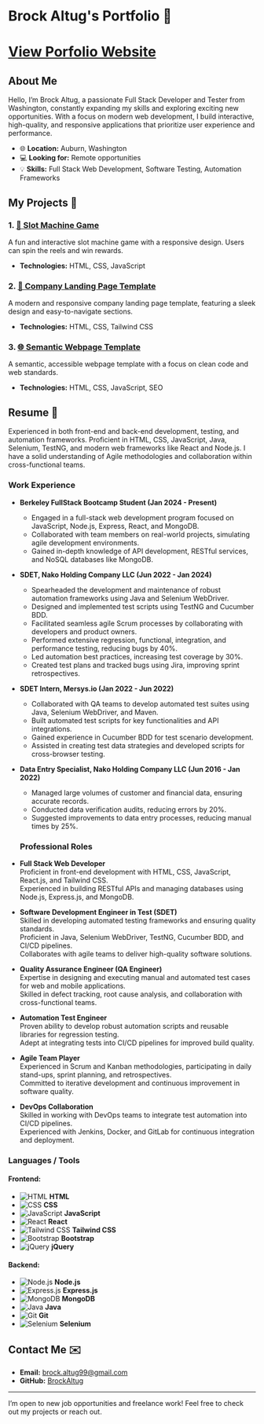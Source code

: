 # Brock Altug's Portfolio 🎯

# [View Porfolio Website](https://brockaltug.github.io/my-portfolio/)

## About Me

Hello, I’m Brock Altug, a passionate Full Stack Developer and Tester from Washington, constantly expanding my skills and exploring exciting new opportunities. With a focus on modern web development, I build interactive, high-quality, and responsive applications that prioritize user experience and performance.

- 🌐 **Location:** Auburn, Washington
- 💻 **Looking for:** Remote opportunities
- 💡 **Skills:** Full Stack Web Development, Software Testing, Automation Frameworks

## My Projects 🚀

### 1. [🎰 Slot Machine Game](https://brockaltug.github.io/slot-machine/)

A fun and interactive slot machine game with a responsive design. Users can spin the reels and win rewards.

- **Technologies:** HTML, CSS, JavaScript

### 2. [🏢 Company Landing Page Template](https://brockaltug.github.io/company-landing-page/)

A modern and responsive company landing page template, featuring a sleek design and easy-to-navigate sections.

- **Technologies:** HTML, CSS, Tailwind CSS

### 3. [🌐 Semantic Webpage Template](https://brockaltug.github.io/semantic-webpage-template/)

A semantic, accessible webpage template with a focus on clean code and web standards.

- **Technologies:** HTML, CSS, JavaScript, SEO

## Resume 📄

Experienced in both front-end and back-end development, testing, and automation frameworks. Proficient in HTML, CSS, JavaScript, Java, Selenium, TestNG, and modern web frameworks like React and Node.js. I have a solid understanding of Agile methodologies and collaboration within cross-functional teams.

### **Work Experience**

- **Berkeley FullStack Bootcamp Student (Jan 2024 - Present)**
  - Engaged in a full-stack web development program focused on JavaScript, Node.js, Express, React, and MongoDB.
  - Collaborated with team members on real-world projects, simulating agile development environments.
  - Gained in-depth knowledge of API development, RESTful services, and NoSQL databases like MongoDB.
- **SDET, Nako Holding Company LLC (Jun 2022 - Jan 2024)**
  - Spearheaded the development and maintenance of robust automation frameworks using Java and Selenium WebDriver.
  - Designed and implemented test scripts using TestNG and Cucumber BDD.
  - Facilitated seamless agile Scrum processes by collaborating with developers and product owners.
  - Performed extensive regression, functional, integration, and performance testing, reducing bugs by 40%.
  - Led automation best practices, increasing test coverage by 30%.
  - Created test plans and tracked bugs using Jira, improving sprint retrospectives.
- **SDET Intern, Mersys.io (Jan 2022 - Jun 2022)**
  - Collaborated with QA teams to develop automated test suites using Java, Selenium WebDriver, and Maven.
  - Built automated test scripts for key functionalities and API integrations.
  - Gained experience in Cucumber BDD for test scenario development.
  - Assisted in creating test data strategies and developed scripts for cross-browser testing.
- **Data Entry Specialist, Nako Holding Company LLC (Jun 2016 - Jan 2022)**

  - Managed large volumes of customer and financial data, ensuring accurate records.
  - Conducted data verification audits, reducing errors by 20%.
  - Suggested improvements to data entry processes, reducing manual times by 25%.

  ### **Professional Roles**

- **Full Stack Web Developer**  
  Proficient in front-end development with HTML, CSS, JavaScript, React.js, and Tailwind CSS.  
  Experienced in building RESTful APIs and managing databases using Node.js, Express.js, and MongoDB.

- **Software Development Engineer in Test (SDET)**  
  Skilled in developing automated testing frameworks and ensuring quality standards.  
  Proficient in Java, Selenium WebDriver, TestNG, Cucumber BDD, and CI/CD pipelines.  
  Collaborates with agile teams to deliver high-quality software solutions.

- **Quality Assurance Engineer (QA Engineer)**  
  Expertise in designing and executing manual and automated test cases for web and mobile applications.  
  Skilled in defect tracking, root cause analysis, and collaboration with cross-functional teams.

- **Automation Test Engineer**  
  Proven ability to develop robust automation scripts and reusable libraries for regression testing.  
  Adept at integrating tests into CI/CD pipelines for improved build quality.

- **Agile Team Player**  
  Experienced in Scrum and Kanban methodologies, participating in daily stand-ups, sprint planning, and retrospectives.  
  Committed to iterative development and continuous improvement in software quality.

- **DevOps Collaboration**  
  Skilled in working with DevOps teams to integrate test automation into CI/CD pipelines.  
  Experienced with Jenkins, Docker, and GitLab for continuous integration and deployment.

### **Languages / Tools**

#### Frontend:

- ![HTML](https://skillicons.dev/icons?i=html) **HTML**
- ![CSS](https://skillicons.dev/icons?i=css) **CSS**
- ![JavaScript](https://skillicons.dev/icons?i=js) **JavaScript**
- ![React](https://skillicons.dev/icons?i=react) **React**
- ![Tailwind CSS](https://skillicons.dev/icons?i=tailwind) **Tailwind CSS**
- ![Bootstrap](https://skillicons.dev/icons?i=bootstrap) **Bootstrap**
- ![jQuery](https://skillicons.dev/icons?i=jquery) **jQuery**

#### Backend:

- ![Node.js](https://skillicons.dev/icons?i=nodejs) **Node.js**
- ![Express.js](https://skillicons.dev/icons?i=express) **Express.js**
- ![MongoDB](https://skillicons.dev/icons?i=mongodb) **MongoDB**
- ![Java](https://skillicons.dev/icons?i=java) **Java**
- ![Git](https://skillicons.dev/icons?i=git) **Git**
- ![Selenium](https://skillicons.dev/icons?i=selenium) **Selenium**

## Contact Me ✉️

- **Email:** [brock.altug99@gmail.com](mailto:brock.altug99@gmail.com)
- **GitHub:** [BrockAltug](https://github.com/BrockAltug)

---

I’m open to new job opportunities and freelance work! Feel free to check out my projects or reach out.
